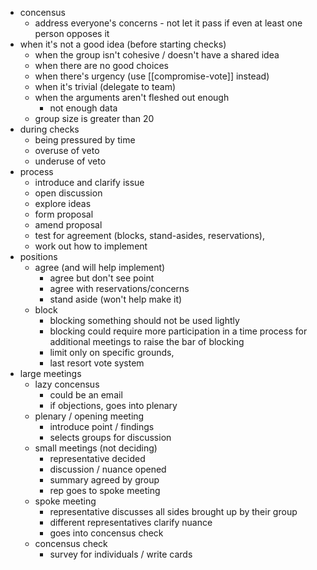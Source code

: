 - concensus
	- address everyone's concerns - not let it pass if even at least one person opposes it
- when it's not a good idea (before starting checks)
	- when the group isn't cohesive / doesn't have a shared idea
	- when there are no good choices
	- when there's urgency (use [[compromise-vote]] instead)
	- when it's trivial (delegate to team)
	- when the arguments aren't fleshed out enough
		- not enough data
	- group size is greater than 20
- during checks
	- being pressured by time
	- overuse of veto
	- underuse of veto
- process
	- introduce and clarify issue
	- open discussion
	- explore ideas
	- form proposal
	- amend proposal
	- test for agreement (blocks, stand-asides, reservations), 
	- work out how to implement
- positions
	- agree (and will help implement)
		- agree but don't see point
		- agree with reservations/concerns
		- stand aside (won't help make it)
	- block
		- blocking something should not be used lightly
		- blocking could require more participation in a time process for additional meetings to raise the bar of blocking
		- limit only on specific grounds,
		- last resort vote system
- large meetings
	- lazy concensus
		- could be an email
		- if objections, goes into plenary
	- plenary / opening meeting
		- introduce point / findings
		- selects groups for discussion
	- small meetings (not deciding)
		- representative decided
		- discussion / nuance opened
		- summary agreed by group
		- rep goes to spoke meeting
	- spoke meeting
		- representative discusses all sides brought up by their group
		- different representatives clarify nuance
		- goes into concensus check
	- concensus check
		- survey for individuals / write cards
